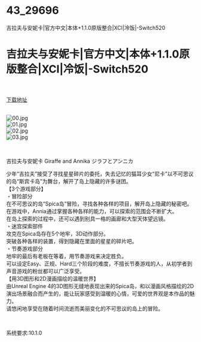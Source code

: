 # 43_29696
吉拉夫与安妮卡|官方中文|本体+1.1.0原版整合|XCI|冷饭|-Switch520
# 吉拉夫与安妮卡|官方中文|本体+1.1.0原版整合|XCI|冷饭|-Switch520
 <br/></br>
[下载地址](https://www.switch520.cc/article/29696 "下载地址")
<br/></br>

<p><img title="00.jpg" src="https://www.switch520.cc/muke_img/2022_04_15_16d663b8d89b2.jpg" alt="00.jpg"><br>
<img title="01.jpg" src="https://www.switch520.cc/muke_img/2022_04_15_2be4bd6621226.jpg" alt="01.jpg"><br>
<img title="02.jpg" src="https://www.switch520.cc/muke_img/2022_04_15_f2c27f7793e23.jpg" alt="02.jpg"><br>
<img title="03.jpg" src="https://www.switch520.cc/muke_img/2022_04_15_0acad96eafeac.jpg" alt="03.jpg"></p>
<p>&nbsp;</p>
<p>吉拉夫与安妮卡 Giraffe and Annika ジラフとアンニカ</p>
<p>少年“吉拉夫”接受了寻找星星碎片的委托，失去记忆的猫耳少女“尼卡”以不可思议的岛“斯宾卡岛”为舞台，解开了岛上隐藏的许多谜团。<br>
【3个游戏部分】<br>
・冒险部分<br>
在不可思议的岛“Spica岛”冒险，寻找各种各样的项目，解开岛上隐藏的秘密吧。<br>
在游戏中，Annia通过掌握各种各样的能力，可以探索的范围会不断扩大。<br>
在岛上探索的过程中，还可以遇到别具一格的画廊和大型天体望远镜。<br>
・迷宫探索部件<br>
攻克在Spica岛存在5个地牢，3D动作部分。<br>
突破各种各样的装置，得到隐藏在里面的星星的碎片吧。<br>
・节奏游戏部分<br>
地牢的最后有老板在等着，用节奏游戏来决定胜负。<br>
可以设定Easy、正规、Hard三个阶段的难度，不擅长节奏游戏的人，从初学者到声音游戏的粉丝都可以广泛享受。<br>
【用3D图形和2D漫画描绘的温暖世界】<br>
由Unreal Engine 4的3D图形无缝地表现出来的Spica岛，和以漫画风格描绘的2D演出场景融合而产生的，能让玩家感受到温暖的心情，可爱的世界观是本作品的魅力。<br>
请悠闲地享受在随着时间流逝而美丽变化的不可思议的岛上的冒险。</p>
<p>&nbsp;</p>
<p>系统要求:10.1.0</p>



